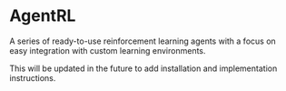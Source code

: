 # AgentRL

A series of ready-to-use reinforcement learning agents with a focus on easy integration with custom learning environments. 

This will be updated in the future to add installation and implementation instructions.